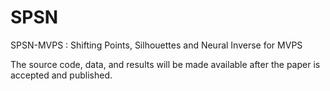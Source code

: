 # SPSN
SPSN-MVPS : Shifting Points, Silhouettes and Neural Inverse for MVPS

The source code, data, and results will be made available after the paper is accepted and published.
